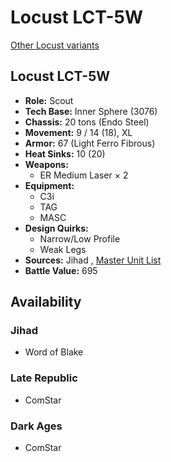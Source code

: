 # Locust LCT-5W 

[Other Locust variants](../locust.md) 

## Locust LCT-5W 

- **Role:** Scout 
- **Tech Base:** Inner Sphere (3076) 
- **Chassis:** 20 tons (Endo Steel) 
- **Movement:** 9 / 14 (18), XL 
- **Armor:** 67 (Light Ferro Fibrous) 
- **Heat Sinks:** 10 (20) 
- **Weapons:** 
  - ER Medium Laser × 2 
- **Equipment:** 
  - C3i 
  - TAG 
  - MASC 
- **Design Quirks:** 
  - Narrow/Low Profile 
  - Weak Legs 
- **Sources:** Jihad , [Master Unit List](http://masterunitlist.info/Unit/Details/1911/locust-lct-5w) 
- **Battle Value:** 695 

## Availability 

### Jihad 

- Word of Blake 

### Late Republic 

- ComStar 

### Dark Ages 

- ComStar 

